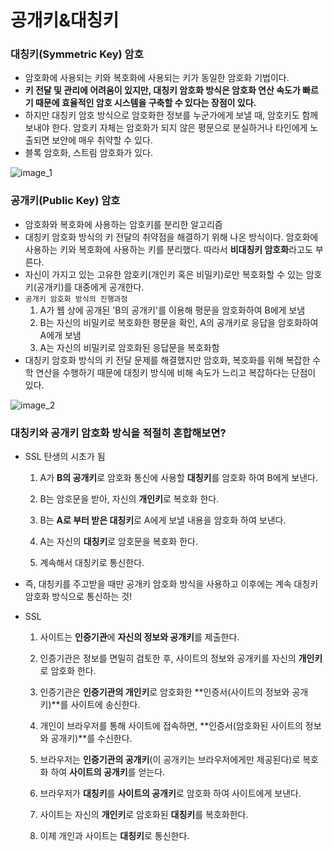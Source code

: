 # 공개키&대칭키

### **대칭키(Symmetric Key) 암호**

- 암호화에 사용되는 키와 복호화에 사용되는 키가 동일한 암호화 기법이다.
- **키 전달 및 관리에 어려움이 있지만, 대칭키 암호화 방식은 암호화 연산 속도가 빠르기 때문에 효율적인 암호 시스템을 구축할 수 있다는 장점이 있다.**
- 하지만 대칭키 암호 방식으로 암호화한 정보를 누군가에게 보낼 때, 암호키도 함께 보내야 한다. 암호키 자체는 암호화가 되지 않은 평문으로 분실하거나 타인에게 노출되면 보안에 매우 취약할 수 있다.
- 블록 암호화, 스트림 암호화가 있다.

![image_1](./공개키&대칭키/1.png)

### **공개키(Public Key) 암호**

- 암호화와 복호화에 사용하는 암호키를 분리한 알고리즘
- 대칭키 암호화 방식의 키 전달의 취약점을 해결하기 위해 나온 방식이다. 암호화에 사용하는 키와 복호화에 사용하는 키를 분리했다. 따라서 **비대칭키 암호화**라고도 부른다.
- 자신이 가지고 있는 고유한 암호키(개인키 혹은 비밀키)로만 복호화할 수 있는 암호키(공개키)를 대중에게 공개한다.
- `공개키 암호화 방식의 진행과정`
    1. A가 웹 상에 공개된 'B의 공개키'를 이용해 평문을 암호화하여 B에게 보냄
    2. B는 자신의 비밀키로 복호화한 평문을 확인, A의 공개키로 응답을 암호화하여 A에개 보냄
    3. A는 자신의 비밀키로 암호화된 응답문을 복호화함
- 대칭키 암호화 방식의 키 전달 문제를 해결했지만 암호화, 복호화를 위해 복잡한 수학 연산을 수행하기 때문에 대칭키 방식에 비해 속도가 느리고 복잡하다는 단점이 있다.

![image_2](./공개키&대칭키/2.png)

### **대칭키와 공개키 암호화 방식을 적절히 혼합해보면?**

- SSL 탄생의 시초가 됨

    1. A가 **B의 공개키**로 암호화 통신에 사용할 **대칭키**를 암호화 하여 B에게 보낸다.

    2. B는 암호문을 받아, 자신의 **개인키**로 복호화 한다.

    3. B는 **A로 부터 받은 대칭키**로 A에게 보낼 내용을 암호화 하여 보낸다.

    4. A는 자신의 **대칭키**로 암호문을 복호화 한다.

    5. 계속해서 대칭키로 통신한다.

- 즉, 대칭키를 주고받을 때만 공개키 암호화 방식을 사용하고 이후에는 계속 대칭키 암호화 방식으로 통신하는 것!
- SSL

    1. 사이트는 **인증기관**에 **자신의 정보와 공개키**를 제출한다.

    2. 인증기관은 정보를 면밀히 검토한 후, 사이트의 정보와 공개키를 자신의 **개인키**로 암호화 한다.

    3. 인증기관은 **인증기관의 개인키**로 암호화한 **인증서(사이트의 정보와 공개키)**를 사이트에 송신한다.

    4. 개인이 브라우저를 통해 사이트에 접속하면, **인증서(암호화된 사이트의 정보와 공개키)**를 수신한다.

    5. 브라우저는 **인증기관의 공개키**(이 공개키는 브라우저에게만 제공된다)로 복호화 하여 **사이트의 공개키**를 얻는다.

    6. 브라우저가 **대칭키**를 **사이트의 공개키**로 암호화 하여 사이트에게 보낸다.

    7. 사이트는 자신의 **개인키**로 암호화된 **대칭키**를 복호화한다.

    8. 이제 개인과 사이트는 **대칭키**로 통신한다.